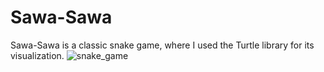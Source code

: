 # Sawa-Sawa
Sawa-Sawa is a classic snake game, where I used the Turtle library for its visualization.
  ![snake_game](https://github.com/rymarksr/Sawa-Sawa/assets/87219469/21d6b73a-a678-442e-8b78-d593f109a41c)
